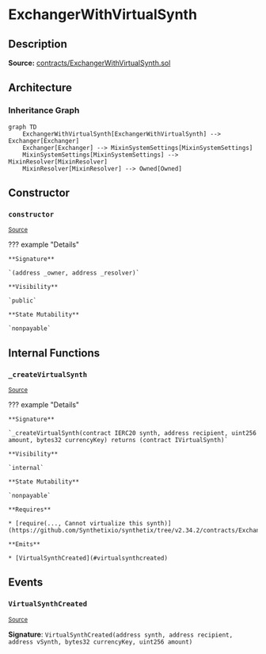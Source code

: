 # ExchangerWithVirtualSynth

## Description

**Source:** [contracts/ExchangerWithVirtualSynth.sol](https://github.com/Synthetixio/synthetix/tree/v2.34.2/contracts/ExchangerWithVirtualSynth.sol)

## Architecture

### Inheritance Graph

```mermaid
graph TD
    ExchangerWithVirtualSynth[ExchangerWithVirtualSynth] --> Exchanger[Exchanger]
    Exchanger[Exchanger] --> MixinSystemSettings[MixinSystemSettings]
    MixinSystemSettings[MixinSystemSettings] --> MixinResolver[MixinResolver]
    MixinResolver[MixinResolver] --> Owned[Owned]

```

## Constructor

### `constructor`

<sub>[Source](https://github.com/Synthetixio/synthetix/tree/v2.34.2/contracts/ExchangerWithVirtualSynth.sol#L13)</sub>

??? example "Details"

    **Signature**

    `(address _owner, address _resolver)`

    **Visibility**

    `public`

    **State Mutability**

    `nonpayable`

## Internal Functions

### `_createVirtualSynth`

<sub>[Source](https://github.com/Synthetixio/synthetix/tree/v2.34.2/contracts/ExchangerWithVirtualSynth.sol#L15)</sub>

??? example "Details"

    **Signature**

    `_createVirtualSynth(contract IERC20 synth, address recipient, uint256 amount, bytes32 currencyKey) returns (contract IVirtualSynth)`

    **Visibility**

    `internal`

    **State Mutability**

    `nonpayable`

    **Requires**

    * [require(..., Cannot virtualize this synth)](https://github.com/Synthetixio/synthetix/tree/v2.34.2/contracts/ExchangerWithVirtualSynth.sol#L22)

    **Emits**

    * [VirtualSynthCreated](#virtualsynthcreated)

## Events

### `VirtualSynthCreated`

<sub>[Source](https://github.com/Synthetixio/synthetix/tree/v2.34.2/contracts/ExchangerWithVirtualSynth.sol#L28)</sub>

**Signature**: `VirtualSynthCreated(address synth, address recipient, address vSynth, bytes32 currencyKey, uint256 amount)`
